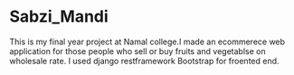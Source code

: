 # Sabzi_Mandi
This is my final year project at Namal college.I made an ecommerece web application for those people who sell or buy fruits and vegetablse on wholesale rate.
I used django restframework
Bootstrap for froented end.

